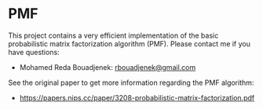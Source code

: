 # PMF
This project contains a very efficient implementation of the basic probabilistic matrix factorization algorithm (PMF).
Please contact me if you have questions:
- Mohamed Reda Bouadjenek: rbouadjenek@gmail.com 


See the original paper to get more information regarding the PMF algorithm:
- https://papers.nips.cc/paper/3208-probabilistic-matrix-factorization.pdf
